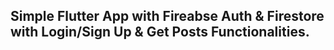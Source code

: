 ## Simple Flutter App with Fireabse Auth & Firestore with Login/Sign Up & Get Posts Functionalities.
